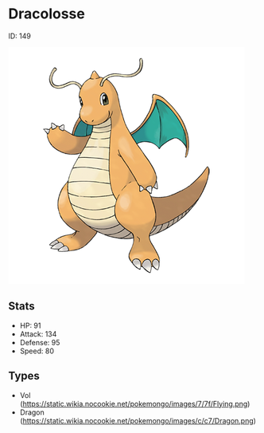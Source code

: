 # Dracolosse


ID: 149

![](https://raw.githubusercontent.com/PokeAPI/sprites/master/sprites/pokemon/other/official-artwork/149.png "Dracolosse")

## Stats


 - HP: 91
 - Attack: 134
 - Defense: 95
 - Speed: 80

## Types


 - Vol (https://static.wikia.nocookie.net/pokemongo/images/7/7f/Flying.png)
 - Dragon (https://static.wikia.nocookie.net/pokemongo/images/c/c7/Dragon.png)
